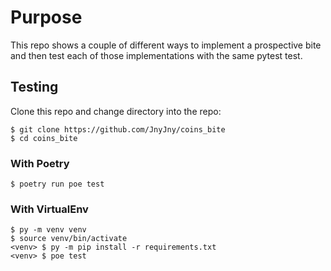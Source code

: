 # Purpose

This repo shows a couple of different ways to implement a prospective bite
and then test each of those implementations with the same pytest test. 


## Testing

Clone this repo and change directory into the repo:

```console
$ git clone https://github.com/JnyJny/coins_bite
$ cd coins_bite
```

### With Poetry

```console
$ poetry run poe test
```

### With VirtualEnv
```
$ py -m venv venv
$ source venv/bin/activate
<venv> $ py -m pip install -r requirements.txt
<venv> $ poe test
```


